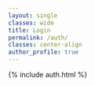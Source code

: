 ```yaml
---
layout: single
classes: wide
title: Login
permalink: /auth/
classes: center-align
author_profile: true
---
```


<html>
{% include auth.html %}
</html>
